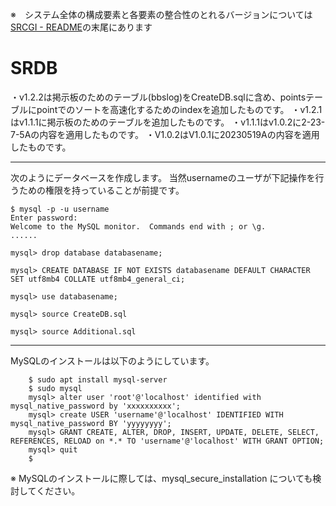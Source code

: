 ※　システム全体の構成要素と各要素の整合性のとれるバージョンについては[SRCGI - README](https://github.com/Chouette2100/SRCGI/blob/main/README.md)の末尾にあります

# SRDB

・v1.2.2は掲示板のためのテーブル(bbslog)をCreateDB.sqlに含め、pointsテーブルにpointでのソートを高速化するためのindexを追加したものです。
・v1.2.1はv1.1.1に掲示板のためのテーブルを追加したものです。
・v1.1.1はv1.0.2に2-23-7-5Aの内容を適用したものです。
・V1.0.2はV1.0.1に20230519Aの内容を適用したものです。

---------------

次のようにデータベースを作成します。
当然usernameのユーザが下記操作を行うための権限を持っていることが前提です。

```
$ mysql -p -u username
Enter password: 
Welcome to the MySQL monitor.  Commands end with ; or \g.
......

mysql> drop database databasename;

mysql> CREATE DATABASE IF NOT EXISTS databasename DEFAULT CHARACTER SET utf8mb4 COLLATE utf8mb4_general_ci;

mysql> use databasename;

mysql> source CreateDB.sql

mysql> source Additional.sql
```

---

MySQLのインストールは以下のようにしています。

```
	$ sudo apt install mysql-server
	$ sudo mysql
	mysql> alter user 'root'@'localhost' identified with mysql_native_password by 'xxxxxxxxxx';
	mysql> create USER 'username'@'localhost' IDENTIFIED WITH mysql_native_password BY 'yyyyyyyy';
	mysql> GRANT CREATE, ALTER, DROP, INSERT, UPDATE, DELETE, SELECT, REFERENCES, RELOAD on *.* TO 'username'@'localhost' WITH GRANT OPTION;
	mysql> quit
    $
```

※ MySQLのインストールに際しては、mysql_secure_installation についても検討してください。
